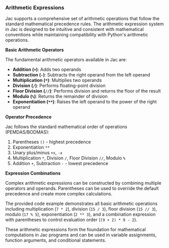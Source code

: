 ### Arithmetic Expressions
Jac supports a comprehensive set of arithmetic operations that follow the standard mathematical precedence rules. The arithmetic expression system in Jac is designed to be intuitive and consistent with mathematical conventions while maintaining compatibility with Python's arithmetic operations.

**Basic Arithmetic Operators**

The fundamental arithmetic operators available in Jac are:

- **Addition (`+`)**: Adds two operands
- **Subtraction (`-`)**: Subtracts the right operand from the left operand  
- **Multiplication (`*`)**: Multiplies two operands
- **Division (`/`)**: Performs floating-point division
- **Floor Division (`//`)**: Performs division and returns the floor of the result
- **Modulo (`%`)**: Returns the remainder of division
- **Exponentiation (`**`)**: Raises the left operand to the power of the right operand

**Operator Precedence**

Jac follows the standard mathematical order of operations (PEMDAS/BODMAS):

1. Parentheses `()` - highest precedence
2. Exponentiation `**` 
3. Unary plus/minus `+x`, `-x`
4. Multiplication `*`, Division `/`, Floor Division `//`, Modulo `%`
5. Addition `+`, Subtraction `-` - lowest precedence

**Expression Combinations**

Complex arithmetic expressions can be constructed by combining multiple operators and operands. Parentheses can be used to override the default precedence and create more complex calculations.

The provided code example demonstrates all basic arithmetic operations including multiplication (`7 * 2`), division (`15 / 3`), floor division (`15 // 3`), modulo (`17 % 5`), exponentiation (`2 ** 3`), and a combination expression with parentheses to control evaluation order (`(9 + 2) * 9 - 2`).

These arithmetic expressions form the foundation for mathematical computations in Jac programs and can be used in variable assignments, function arguments, and conditional statements.
